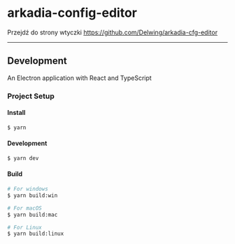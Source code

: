 # arkadia-config-editor

Przejdź do strony wtyczki https://github.com/Delwing/arkadia-cfg-editor

---

## Development

An Electron application with React and TypeScript


### Project Setup

#### Install

```bash
$ yarn
```

#### Development

```bash
$ yarn dev
```

#### Build

```bash
# For windows
$ yarn build:win

# For macOS
$ yarn build:mac

# For Linux
$ yarn build:linux
```
